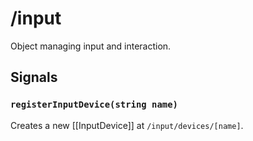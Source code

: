 # /input

Object managing input and interaction.

## Signals
### `registerInputDevice(string name)`
Creates a new [[InputDevice]] at `/input/devices/[name]`.